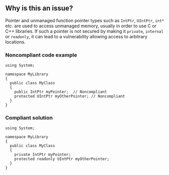 ## Why is this an issue?

Pointer and unmanaged function pointer types such as `IntPtr`, `UIntPtr`, `int*` etc. are used to access unmanaged
memory, usually in order to use C or C++ libraries. If such a pointer is not secured by making it `private`, `internal` or
`readonly`, it can lead to a vulnerability allowing access to arbitrary locations.

### Noncompliant code example

    using System;
    
    namespace MyLibrary
    {
      public class MyClass
      {
        public IntPtr myPointer;  // Noncompliant
        protected UIntPtr myOtherPointer; // Noncompliant
      }
    }

### Compliant solution

    using System;
    
    namespace MyLibrary
    {
      public class MyClass
      {
        private IntPtr myPointer;
        protected readonly UIntPtr myOtherPointer;
      }
    }